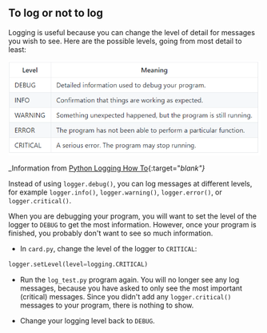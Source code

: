 ## To log or not to log

Logging is useful because you can change the level of detail for messages you wish to see. Here are the possible levels, going from most detail to least:

![Level table](images/level-table.png)

_Information from [Python Logging How To](https://docs.python.org/3.6/howto/logging.html#logging-advanced-tutorial){:target="_blank"}_

Instead of using `logger.debug()`, you can log messages at different levels, for example `logger.info()`, `logger.warning()`, `logger.error()`, or `logger.critical()`.

When you are debugging your program, you will want to set the level of the logger to `DEBUG` to get the most information. However, once your program is finished, you probably don't want to see so much information.

+ In `card.py`, change the level of the logger to `CRITICAL`:

```python
logger.setLevel(level=logging.CRITICAL)
```

+ Run the `log_test.py` program again. You will no longer see any log messages, because you have asked to only see the most important (critical) messages. Since you didn't add any `logger.critical()` messages to your program, there is nothing to show.

+ Change your logging level back to `DEBUG`.
